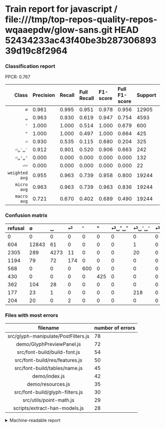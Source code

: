 # Train report for javascript / file:///tmp/top-repos-quality-repos-wqaaepdw/glow-sans.git HEAD 52434233ac43f40be3b28730689339d19c8f2964

### Classification report

PPCR: 0.767

| Class | Precision | Recall | Full Recall | F1-score | Full F1-score | Support | Full Support | PPCR |
|------:|:----------|:-------|:------------|:---------|:---------|:--------|:-------------|:-----|
| `∅` | 0.961| 0.995| 0.951| 0.978| 0.956| 12905| 13509| 0.955 |
| `␣` | 0.963| 0.930| 0.619| 0.947| 0.754| 4593| 6898| 0.666 |
| `'` | 1.000| 1.000| 0.514| 1.000| 0.679| 600| 1168| 0.514 |
| `"` | 1.000| 1.000| 0.497| 1.000| 0.664| 425| 855| 0.497 |
| `⏎` | 0.930| 0.535| 0.115| 0.680| 0.204| 325| 1519| 0.214 |
| `⏎␣⁻␣⁻` | 0.912| 0.901| 0.520| 0.906| 0.663| 242| 419| 0.578 |
| `⏎␣⁺␣⁺` | 0.000| 0.000| 0.000| 0.000| 0.000| 132| 494| 0.267 |
| `⏎⏎` | 0.000| 0.000| 0.000| 0.000| 0.000| 22| 226| 0.097 |
| `weighted avg` | 0.955| 0.963| 0.739| 0.958| 0.800| 19244| 25088| 0.767 |
| `micro avg` | 0.963| 0.963| 0.739| 0.963| 0.836| 19244| 25088| 0.767 |
| `macro avg` | 0.721| 0.670| 0.402| 0.689| 0.490| 19244| 25088| 0.767 |

### Confusion matrix

|refusal|  ∅| ␣| ⏎| '| "| ⏎␣⁺␣⁺| ⏎␣⁻␣⁻| ⏎⏎| 
|:---|:---|:---|:---|:---|:---|:---|:---|:---|
|0 |0 |0 |0 |0 |0 |0 |0 |0 |
|604 |12843 |61 |0 |0 |0 |0 |1 |0 |
|2305 |289 |4273 |11 |0 |0 |0 |20 |0 |
|1194 |79 |72 |174 |0 |0 |0 |0 |0 |
|568 |0 |0 |0 |600 |0 |0 |0 |0 |
|430 |0 |0 |0 |0 |425 |0 |0 |0 |
|362 |104 |28 |0 |0 |0 |0 |0 |0 |
|177 |23 |1 |0 |0 |0 |0 |218 |0 |
|204 |20 |0 |2 |0 |0 |0 |0 |0 |

### Files with most errors

| filename | number of errors|
|:----:|:-----|
| src/glyph-manipulate/PostFilters.js | 78 |
| demo/GlyphPreviewPanel.js | 72 |
| src/font-build/build-font.js | 54 |
| src/font-build/res/features.js | 50 |
| src/font-build/tables/name.js | 45 |
| demo/index.js | 42 |
| demo/resources.js | 35 |
| src/font-build/glyph-filters.js | 30 |
| src/utils/point-math.js | 29 |
| scripts/extract-han-models.js | 28 |

<details>
    <summary>Machine-readable report</summary>
```json
{
  "cl_report": {"\"": {"f1-score": 1.0, "precision": 1.0, "recall": 1.0, "support": 425}, "\u0027": {"f1-score": 1.0, "precision": 1.0, "recall": 1.0, "support": 600}, "macro avg": {"f1-score": 0.6888466099314683, "precision": 0.7209417347176068, "recall": 0.67021693542757, "support": 19244}, "micro avg": {"f1-score": 0.9630534192475577, "precision": 0.9630534192475577, "recall": 0.9630534192475577, "support": 19244}, "weighted avg": {"f1-score": 0.9579358012477821, "precision": 0.9551463453403244, "recall": 0.9630534192475577, "support": 19244}, "\u2205": {"f1-score": 0.9780299280356395, "precision": 0.961446324300045, "recall": 0.995195660596668, "support": 12905}, "\u23ce": {"f1-score": 0.6796875, "precision": 0.93048128342246, "recall": 0.5353846153846153, "support": 325}, "\u23ce\u23ce": {"f1-score": 0.0, "precision": 0.0, "recall": 0.0, "support": 22}, "\u23ce\u2423\u207a\u2423\u207a": {"f1-score": 0.0, "precision": 0.0, "recall": 0.0, "support": 132}, "\u23ce\u2423\u207b\u2423\u207b": {"f1-score": 0.9064449064449066, "precision": 0.9121338912133892, "recall": 0.9008264462809917, "support": 242}, "\u2423": {"f1-score": 0.9466105449712007, "precision": 0.9634723788049605, "recall": 0.9303287611582843, "support": 4593}},
  "cl_report_full": {"\"": {"f1-score": 0.6640625, "precision": 1.0, "recall": 0.49707602339181284, "support": 855}, "\u0027": {"f1-score": 0.6787330316742082, "precision": 1.0, "recall": 0.5136986301369864, "support": 1168}, "macro avg": {"f1-score": 0.48993989710282976, "precision": 0.7209417347176068, "recall": 0.4019705679058755, "support": 25088}, "micro avg": {"f1-score": 0.8361003338446269, "precision": 0.9630534192475577, "recall": 0.7387197066326531, "support": 25088}, "weighted avg": {"f1-score": 0.7997789974506774, "precision": 0.9348212704840183, "recall": 0.7387197066326531, "support": 25088}, "\u2205": {"f1-score": 0.9560427289983996, "precision": 0.961446324300045, "recall": 0.9506995336442372, "support": 13509}, "\u23ce": {"f1-score": 0.20398593200468934, "precision": 0.93048128342246, "recall": 0.11454904542462147, "support": 1519}, "\u23ce\u23ce": {"f1-score": 0.0, "precision": 0.0, "recall": 0.0, "support": 226}, "\u23ce\u2423\u207a\u2423\u207a": {"f1-score": 0.0, "precision": 0.0, "recall": 0.0, "support": 494}, "\u23ce\u2423\u207b\u2423\u207b": {"f1-score": 0.662613981762918, "precision": 0.9121338912133892, "recall": 0.5202863961813843, "support": 419}, "\u2423": {"f1-score": 0.754081002382423, "precision": 0.9634723788049605, "recall": 0.6194549144679617, "support": 6898}},
  "ppcr": 0.7670599489795918
}
```
</details>
